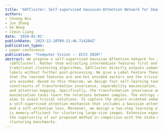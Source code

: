 ```yaml
---
title: 'GATCluster: Self-supervised Gaussian-Attention Network for Image Clustering'
authors:
- Chuang Niu
- Jun Zhang
- Ge Wang
- Jimin Liang
date: '2020-01-01'
publishDate: '2023-12-18T09:11:46.714284Z'
publication_types:
- paper-conference
publication: '*Computer Vision -- ECCV 2020*'
abstract: We propose a self-supervised Gaussian ATtention network for image Clustering
  (GATCluster). Rather than extracting intermediate features first and then performing
  traditional clustering algorithms, GATCluster directly outputs semantic cluster
  labels without further post-processing. We give a Label Feature Theorem to guarantee
  that the learned features are one-hot encoded vectors and the trivial solutions
  are avoided. Based on this theorem, we design four self-learning tasks with the
  constraints of transformation invariance, separability maximization, entropy analysis,
  and attention mapping. Specifically, the transformation invariance and separability
  maximization tasks learn the relations between samples. The entropy analysis task
  aims to avoid trivial solutions. To capture the object-oriented semantics, we design
  a self-supervised attention mechanism that includes a Gaussian attention module
  and a soft-attention loss. Moreover, we design a two-step learning algorithm that
  is memory-efficient for clustering large-size images. Extensive experiments demonstrate
  the superiority of our proposed method in comparison with the state-of-the-art image
  clustering benchmarks.
---
```

